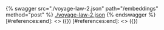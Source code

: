 [#references:start]: <> ({ "template": "openapi" })
[#references:start]: <> ({ "template": "openapi" })
{% swagger src="./voyage-law-2.json" path="/embeddings" method="post" %}
[./voyage-law-2.json](./voyage-law-2.json)
{% endswagger %}
[#references:end]: <> ({})
[#references:end]: <> ({})